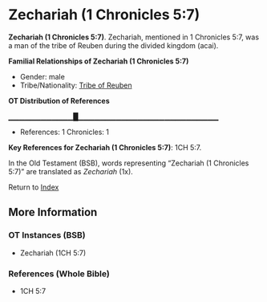# Zechariah (1 Chronicles 5:7)
**Zechariah (1 Chronicles 5:7)**. 
Zechariah, mentioned in 1 Chronicles 5:7, was a man of the tribe of Reuben during the divided kingdom (acai). 




**Familial Relationships of Zechariah (1 Chronicles 5:7)**


* Gender: male
* Tribe/Nationality: [Tribe of Reuben](../../../groups/md/acai/Reuben.md)


**OT Distribution of References**

▁▁▁▁▁▁▁▁▁▁▁▁█▁▁▁▁▁▁▁▁▁▁▁▁▁▁▁▁▁▁▁▁▁▁▁▁▁▁
* References: 1 Chronicles: 1



**Key References for Zechariah (1 Chronicles 5:7)**: 
1CH 5:7. 


In the Old Testament (BSB), words representing “Zechariah (1 Chronicles 5:7)” are translated as 
*Zechariah* (1x). 




Return to [Index](00-Index.md)

## More Information

### OT Instances (BSB)

* Zechariah (1CH 5:7)



### References (Whole Bible)

* 1CH 5:7



